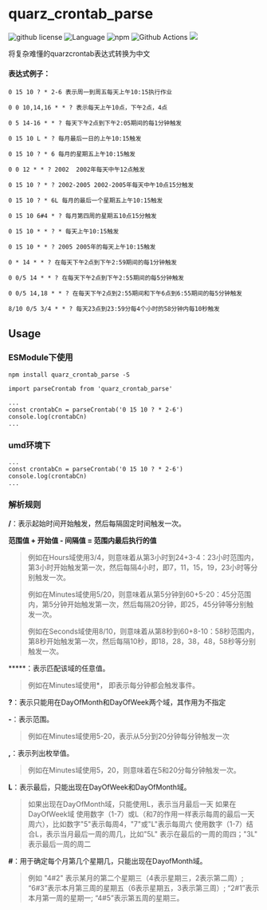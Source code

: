 # quarz_crontab_parse
![github license](https://img.shields.io/github/license/github-2013/quarz_crontab_parse)
![Language](https://img.shields.io/badge/language-typescript-brightgreen)
![npm](https://img.shields.io/npm/v/quarz_crontab_parse.svg?style=flat)
![Github Actions](https://github.com/github-2013/quarz_crontab_parse/actions/workflows/tests.yml/badge.svg)
![](https://img.shields.io/github/languages/top/github-2013/quarz_crontab_parse?logo=github)

将复杂难懂的quarzcrontab表达式转换为中文

#### 表达式例子：
```
0 15 10 ? * 2-6 表示周一到周五每天上午10:15执行作业
    
0 0 10,14,16 * * ? 表示每天上午10点，下午2点，4点

0 5 14-16 * * ? 每天下午2点到下午2:05期间的每1分钟触发

0 15 10 L * ? 每月最后一日的上午10:15触发

0 15 10 ? * 6 每月的星期五上午10:15触发

0 0 12 * * ? 2002  2002年每天中午12点触发

0 15 10 ? * ? 2002-2005 2002-2005年每天中午10点15分触发

0 15 10 ? * 6L 每月的最后一个星期五上午10:15触发

0 15 10 6#4 * ? 每月第四周的星期五10点15分触发

0 15 10 * * ? * 每天上午10:15触发

0 15 10 * * ? 2005 2005年的每天上午10:15触发

0 * 14 * * ? 在每天下午2点到下午2:59期间的每1分钟触发

0 0/5 14 * * ? 在每天下午2点到下午2:55期间的每5分钟触发

0 0/5 14,18 * * ? 在每天下午2点到2:55期间和下午6点到6:55期间的每5分钟触发

8/10 0/5 3/4 * * ? 每天23点到23:59分每4个小时的58分钟内每10秒触发
```

## Usage
### ESModule下使用
```
npm install quarz_crontab_parse -S

import parseCrontab from 'quarz_crontab_parse'

...
const crontabCn = parseCrontab('0 15 10 ? * 2-6')
console.log(crontabCn)
...

```
### umd环境下
```
...
const crontabCn = parseCrontab('0 15 10 ? * 2-6')
console.log(crontabCn)
...

```

### 解析规则
**/**：表示起始时间开始触发，然后每隔固定时间触发一次。

**范围值 + 开始值 - 间隔值 = 范围内最后执行的值**

> 例如在Hours域使用3/4，则意味着从第3小时到24+3-4：23小时范围内，第3小时开始触发第一次，然后每隔4小时，即7，11，15，19，23小时等分别触发一次。
>
> 例如在Minutes域使用5/20，则意味着从第5分钟到60+5-20：45分范围内，第5分钟开始触发第一次，然后每隔20分钟，即25，45分钟等分别触发一次。
>
> 例如在Seconds域使用8/10，则意味着从第8秒到60+8-10：58秒范围内，第8秒开始触发第一次，然后每隔10秒，即18，28，38，48，58秒等分别触发一次。

*****：表示匹配该域的任意值。
> 例如在Minutes域使用*， 即表示每分钟都会触发事件。

**?**：表示只能用在DayOfMonth和DayOfWeek两个域，其作用为不指定

**-**：表示范围。
> 例如在Minutes域使用5-20，表示从5分到20分钟每分钟触发一次

**,**：表示列出枚举值。
> 例如在Minutes域使用5，20，则意味着在5和20分每分钟触发一次。

**L**：表示最后，只能出现在DayOfWeek和DayOfMonth域。
> 如果出现在DayOfMonth域，只能使用L，表示当月最后一天
> 如果在DayOfWeek域 使用数字（1-7）或L（和7的作用一样表示每周的最后一天周六），比如数字"5"表示每周4，"7"或"L"表示每周六
> 使用数字（1-7）结合L，表示当月最后一周的周几，比如"5L" 表示在最后的一周的周四；"3L" 表示最后一周的周二

**#**：用于确定每个月第几个星期几，只能出现在DayofMonth域。 
> 例如 "4#2" 表示某月的第二个星期三（4表示星期三，2表示第二周）;
> “6#3”表示本月第三周的星期五（6表示星期五，3表示第三周）; “2#1”表示本月第一周的星期一; “4#5”表示第五周的星期三。
